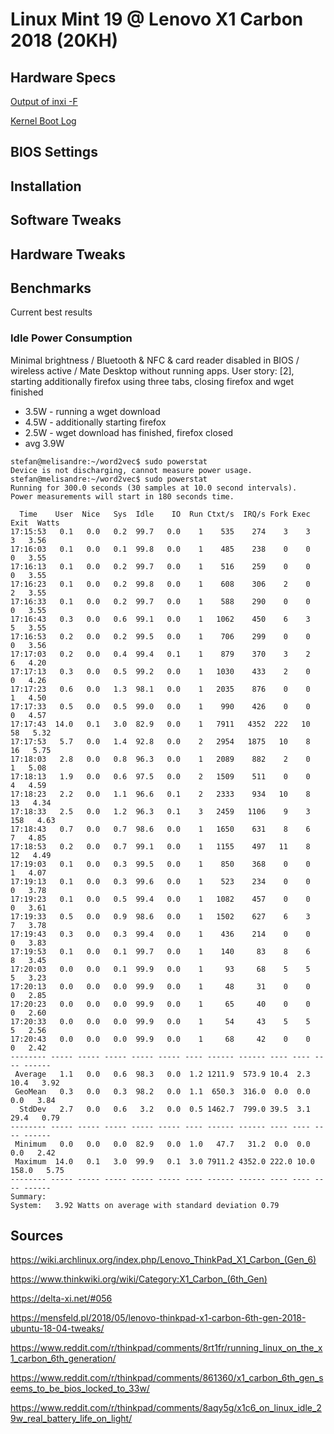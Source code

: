 # Linux Mint 19 @ Lenovo X1 Carbon 2018 (20KH)

## Hardware Specs

[Output of inxi -F](inxi.txt)

[Kernel Boot Log](dmesg.txt)

## BIOS Settings

## Installation

## Software Tweaks

## Hardware Tweaks

## Benchmarks

Current best results

### Idle Power Consumption

Minimal brightness / Bluetooth & NFC & card reader disabled in BIOS / wireless active / Mate Desktop without running apps.
User story:  [2], starting additionally firefox using three tabs, closing firefox and wget finished
* 3.5W - running a wget download
* 4.5W - additionally starting firefox
* 2.5W - wget download has finished, firefox closed
* avg 3.9W

```
stefan@melisandre:~/word2vec$ sudo powerstat
Device is not discharging, cannot measure power usage.
stefan@melisandre:~/word2vec$ sudo powerstat
Running for 300.0 seconds (30 samples at 10.0 second intervals).
Power measurements will start in 180 seconds time.

  Time    User  Nice   Sys  Idle    IO  Run Ctxt/s  IRQ/s Fork Exec Exit  Watts
17:15:53   0.1   0.0   0.2  99.7   0.0    1    535    274    3    3    3   3.56 
17:16:03   0.1   0.0   0.1  99.8   0.0    1    485    238    0    0    0   3.55 
17:16:13   0.1   0.0   0.2  99.7   0.0    1    516    259    0    0    0   3.55 
17:16:23   0.1   0.0   0.2  99.8   0.0    1    608    306    2    0    2   3.55 
17:16:33   0.1   0.0   0.2  99.7   0.0    1    588    290    0    0    0   3.55 
17:16:43   0.3   0.0   0.6  99.1   0.0    1   1062    450    6    3    5   3.55 
17:16:53   0.2   0.0   0.2  99.5   0.0    1    706    299    0    0    0   3.56 
17:17:03   0.2   0.0   0.4  99.4   0.1    1    879    370    3    2    6   4.20 
17:17:13   0.3   0.0   0.5  99.2   0.0    1   1030    433    2    0    0   4.26 
17:17:23   0.6   0.0   1.3  98.1   0.0    1   2035    876    0    0    1   4.50 
17:17:33   0.5   0.0   0.5  99.0   0.0    1    990    426    0    0    0   4.57 
17:17:43  14.0   0.1   3.0  82.9   0.0    1   7911   4352  222   10   58   5.32 
17:17:53   5.7   0.0   1.4  92.8   0.0    2   2954   1875   10    8   16   5.75 
17:18:03   2.8   0.0   0.8  96.3   0.0    1   2089    882    2    0    1   5.08 
17:18:13   1.9   0.0   0.6  97.5   0.0    2   1509    511    0    0    4   4.59 
17:18:23   2.2   0.0   1.1  96.6   0.1    2   2333    934   10    8   13   4.34 
17:18:33   2.5   0.0   1.2  96.3   0.1    3   2459   1106    9    3  158   4.63 
17:18:43   0.7   0.0   0.7  98.6   0.0    1   1650    631    8    6    7   4.85 
17:18:53   0.2   0.0   0.7  99.1   0.0    1   1155    497   11    8   12   4.49 
17:19:03   0.1   0.0   0.3  99.5   0.0    1    850    368    0    0    1   4.07 
17:19:13   0.1   0.0   0.3  99.6   0.0    1    523    234    0    0    0   3.78 
17:19:23   0.1   0.0   0.5  99.4   0.0    1   1082    457    0    0    0   3.61 
17:19:33   0.5   0.0   0.9  98.6   0.0    1   1502    627    6    3    7   3.78 
17:19:43   0.3   0.0   0.3  99.4   0.0    1    436    214    0    0    0   3.83 
17:19:53   0.1   0.0   0.1  99.7   0.0    1    140     83    8    6    8   3.45 
17:20:03   0.0   0.0   0.1  99.9   0.0    1     93     68    5    5    5   3.23 
17:20:13   0.0   0.0   0.0  99.9   0.0    1     48     31    0    0    0   2.85 
17:20:23   0.0   0.0   0.0  99.9   0.0    1     65     40    0    0    0   2.60 
17:20:33   0.0   0.0   0.0  99.9   0.0    1     54     43    5    5    5   2.56 
17:20:43   0.0   0.0   0.0  99.9   0.0    1     68     42    0    0    0   2.42 
-------- ----- ----- ----- ----- ----- ---- ------ ------ ---- ---- ---- ------ 
 Average   1.1   0.0   0.6  98.3   0.0  1.2 1211.9  573.9 10.4  2.3 10.4   3.92 
 GeoMean   0.3   0.0   0.3  98.2   0.0  1.1  650.3  316.0  0.0  0.0  0.0   3.84 
  StdDev   2.7   0.0   0.6   3.2   0.0  0.5 1462.7  799.0 39.5  3.1 29.4   0.79 
-------- ----- ----- ----- ----- ----- ---- ------ ------ ---- ---- ---- ------ 
 Minimum   0.0   0.0   0.0  82.9   0.0  1.0   47.7   31.2  0.0  0.0  0.0   2.42 
 Maximum  14.0   0.1   3.0  99.9   0.1  3.0 7911.2 4352.0 222.0 10.0 158.0   5.75 
-------- ----- ----- ----- ----- ----- ---- ------ ------ ---- ---- ---- ------ 
Summary:
System:   3.92 Watts on average with standard deviation 0.79
```

## Sources

https://wiki.archlinux.org/index.php/Lenovo_ThinkPad_X1_Carbon_(Gen_6)

https://www.thinkwiki.org/wiki/Category:X1_Carbon_(6th_Gen)

https://delta-xi.net/#056

https://mensfeld.pl/2018/05/lenovo-thinkpad-x1-carbon-6th-gen-2018-ubuntu-18-04-tweaks/

https://www.reddit.com/r/thinkpad/comments/8rt1fr/running_linux_on_the_x1_carbon_6th_generation/

https://www.reddit.com/r/thinkpad/comments/861360/x1_carbon_6th_gen_seems_to_be_bios_locked_to_33w/

https://www.reddit.com/r/thinkpad/comments/8aqy5g/x1c6_on_linux_idle_29w_real_battery_life_on_light/
